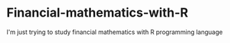 # Financial-mathematics-with-R
I'm just trying to study financial mathematics with R programming language
